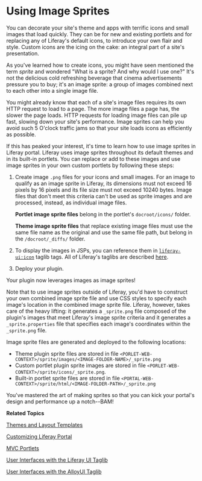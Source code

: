 # Using Image Sprites [](id=using-image-sprites)

You can decorate your site's theme and apps with terrific icons and small images
that load quickly. They can be for new and existing portlets and for replacing
any of Liferay's default icons, to introduce your own flair and style. Custom
icons are the icing on the cake: an integral part of a site's presentation. 

As you've learned how to create icons, you might have seen mentioned the term
*sprite* and wondered "What is a sprite? And why would I use one?" It's not the
delicious cold refreshing beverage that cinema advertisements pressure you to
buy; it's an image sprite: a group of images combined next to each other into a
single image file. 

You might already know that each of a site's image files requires its own HTTP
request to load to a page. The more image files a page has, the slower the page
loads. HTTP requests for loading image files can pile up fast, slowing down your
site's performance. Image sprites can help you avoid such 5 O'clock traffic jams
so that your site loads icons as efficiently as possible. 

If this has peaked your interest, it's time to learn how to use image sprites in
Liferay portal. Liferay uses image sprites throughout its default themes and in
its built-in portlets. You can replace or add to these images and use image
sprites in your own custom portlets by following these steps: 

1.  Create image `.png` files for your icons and small images. For an image
    to qualify as an image sprite in Liferay, its dimensions must not exceed
    16 pixels by 16 pixels and its file size must not exceed 10240 bytes. Image
    files that don't meet this criteria can't be used as sprite images and are
    processed, instead, as individual image files. 

    **Portlet image sprite files** belong in the portlet's `docroot/icons/`
    folder. 

    **Theme image sprite files** that replace existing image files must use the
    same file name as the original and use the same file path, but belong in the
    `/docroot/_diffs/` folder. 

2.  To display the images in JSPs, you can reference them in 
    [`liferay-ui:icon`](http://docs.liferay.com/portal/6.2/taglibs/liferay-ui/icon.html)
    taglib tags. All of Liferay's taglibs are described
    [here](https://docs.liferay.com/portal/6.2/taglibs/). 

3.  Deploy your plugin.

Your plugin now leverages images as image sprites!

Note that to use image sprites outside of Liferay, you'd have to construct your
own combined image sprite file and use CSS styles to specify each image's
location in the combined image sprite file. Liferay, however, takes care of the
heavy lifting: it generates a `_sprite.png` file composed of the plugin's images
that meet Liferay's image sprite criteria and it generates a
`_sprite.properties` file that specifies each image's coordinates within the
`_sprite.png` file. 

Image sprite files are generated and deployed to the following locations:

- Theme plugin sprite files are stored in file
`<PORLET-WEB-CONTEXT>/sprite/images/<IMAGE-FOLDER-NAME>/_sprite.png`
- Custom portlet plugin sprite images are stored in file
`<PORLET-WEB-CONTEXT>/sprite/icons/_sprite.png`.
- Built-in portlet sprite files are stored in file
`<PORTAL-WEB-CONTEXT>/sprite/html/<IMAGE-FOLDER-PATH>/_sprite.png`

You've mastered the art of making sprites so that you can kick your portal's
design and performance up a notch--BAM! 

**Related Topics**

[Themes and Layout Templates](/develop/tutorials/-/knowledge_base/6-2/themes-and-layout-templates)

[Customizing Liferay Portal](/develop/tutorials/-/knowledge_base/6-2/customizing-liferay-portal)

[MVC Portlets](/develop/tutorials/-/knowledge_base/6-2/developing-jsp-portlets-using-liferay-mvc)

[User Interfaces with the Liferay UI Taglib](/develop/tutorials/-/knowledge_base/6-2/liferay-ui-taglibs)

[User Interfaces with the AlloyUI Taglib](/develop/tutorials/-/knowledge_base/6-2/alloyui)
